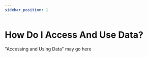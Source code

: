 ```yaml
---
sidebar_position: 1
---
```


# How Do I Access And Use Data?


"Accessing and Using Data" may go here